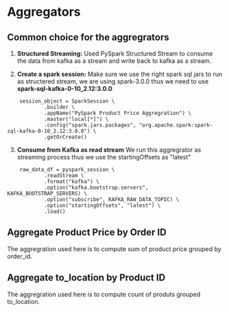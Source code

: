 # Aggregators

## Common choice for the aggregrators
1. **Structured Streaming:** Used PySpark Structured Stream to consume the data from kafka as a stream and write back to kafka as a stream. 

2. **Create a spark session:**
Make sure we use the right spark sql jars to run as structered stream, we are using spark-3.0.0 thus we need to use **spark-sql-kafka-0-10_2.12:3.0.0**
```
    session_object = SparkSession \
            .builder \
            .appName("PySpark Product Price Aggregration") \
            .master("local[*]") \
            .config("spark.jars.packages", "org.apache.spark:spark-sql-kafka-0-10_2.12:3.0.0") \
            .getOrCreate()
```
3. **Consume from Kafka as read stream**
We run this aggregrator as streaming process thus we use the startingOffsets as "latest"
```
    raw_data_df = pyspark_session \
            .readStream \
            .format("kafka") \
            .option("kafka.bootstrap.servers", KAFKA_BOOTSTRAP_SERVERS) \
            .option("subscribe", KAFKA_RAW_DATA_TOPIC) \
            .option("startingOffsets", "latest") \
            .load()

```
## Aggregate Product Price by Order ID
The aggregration used here is to compute sum of product price grouped by order_id.

## Aggregate to_location by Product ID
The aggregration used here is to compute count of produts grouped to_location.


